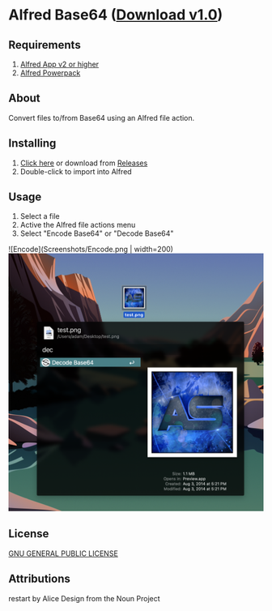 Alfred Base64 ([Download v1.0](https://github.com/AdamNSmith/Alfred_Base64/releases/download/1.0/Encode.Decode.Base64.alfredworkflow))
=====================



## Requirements
1. [Alfred App v2 or higher](http://www.alfredapp.com/#download)
1. [Alfred Powerpack](https://buy.alfredapp.com/)

## About
Convert files to/from Base64 using an Alfred file action.

## Installing
1. [Click here](https://github.com/AdamNSmith/Alfred_Base64/releases/download/1.0/Encode.Decode.Base64.alfredworkflow) or download from [Releases](https://github.com/AdamNSmith/Alfred_Base64/releases/)
2. Double-click to import into Alfred

## Usage
1. Select a file
2. Active the Alfred file actions menu
3. Select "Encode Base64" or "Decode Base64"

![Encode](Screenshots/Encode.png | width=200)
![Decode](Screenshots/Decode.png)

## License
[GNU GENERAL PUBLIC LICENSE](https://github.com/AdamNSmith/Alfred_Base64/blob/main/LICENSE)

## Attributions
restart by Alice Design from the Noun Project
